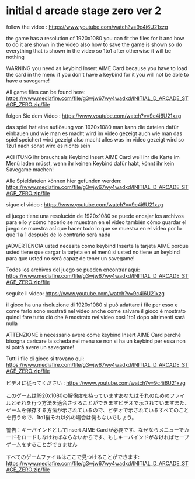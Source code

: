# initial d arcade stage zero ver 2


follow the video : https://www.youtube.com/watch?v=9c4i6U21xzg

the game has a resolution of 1920x1080 you can fit the files for it and how to do it are shown in the video also how to save the game is shown so do everything that is shown in the video so 1to1 after otherwise it will be nothing 

WARNING you need as keybind Insert AIME Card because you have to load the card in the menu if you don't have a keybind for it you will not be able to have a savegame!

All game files can be found here: https://www.mediafire.com/file/g3wjw67wy4wadxd/INITIAL_D_ARCADE_STAGE_ZERO.zip/file




folgen Sie dem Video : https://www.youtube.com/watch?v=9c4i6U21xzg

das spiel hat eine auflösung von 1920x1080 man kann die dateien dafür einbauen und wie man es macht wird im video gezeigt auch wie man das spiel speichert wird gezeigt also macht alles was im video gezeigt wird so 1zu1 nach sonst wird es nichts sein 

ACHTUNG ihr braucht als Keybind Insert AIME Card weil ihr die Karte im Menü laden müsst, wenn ihr keinen Keybind dafür habt, könnt ihr kein Savegame machen!

Alle Spieldateien können hier gefunden werden: https://www.mediafire.com/file/g3wjw67wy4wadxd/INITIAL_D_ARCADE_STAGE_ZERO.zip/file




sigue el video : https://www.youtube.com/watch?v=9c4i6U21xzg

el juego tiene una resolución de 1920x1080 se puede encajar los archivos para ello y cómo hacerlo se muestran en el video también cómo guardar el juego se muestra así que hacer todo lo que se muestra en el video por lo que 1 a 1 después de lo contrario será nada 

¡ADVERTENCIA usted necesita como keybind Inserte la tarjeta AIME porque usted tiene que cargar la tarjeta en el menú si usted no tiene un keybind para que usted no será capaz de tener un savegame!

Todos los archivos del juego se pueden encontrar aquí: https://www.mediafire.com/file/g3wjw67wy4wadxd/INITIAL_D_ARCADE_STAGE_ZERO.zip/file




seguite il video: https://www.youtube.com/watch?v=9c4i6U21xzg

il gioco ha una risoluzione di 1920x1080 si può adattare i file per esso e come farlo sono mostrati nel video anche come salvare il gioco è mostrato quindi fare tutto ciò che è mostrato nel video così 1to1 dopo altrimenti sarà nulla 

ATTENZIONE è necessario avere come keybind Insert AIME Card perché bisogna caricare la scheda nel menu se non si ha un keybind per essa non si potrà avere un savegame!

Tutti i file di gioco si trovano qui: https://www.mediafire.com/file/g3wjw67wy4wadxd/INITIAL_D_ARCADE_STAGE_ZERO.zip/file




ビデオに従ってください : https://www.youtube.com/watch?v=9c4i6U21xzg

このゲームは1920x1080の解像度を持っていますあなたはそれのためのファイルとそれを行う方法を適合させることができますビデオで示されていますまた、ゲームを保存する方法が示されているので、ビデオで示されているすべてのことを行うので、1to1後それ以外の場合は何もないでしょう。

警告：キーバインドとしてInsert AIME Cardが必要です、なぜならメニューでカードをロードしなければならないからです、もしキーバインドがなければセーブゲームをすることができません

すべてのゲームファイルはここで見つけることができます: https://www.mediafire.com/file/g3wjw67wy4wadxd/INITIAL_D_ARCADE_STAGE_ZERO.zip/file
